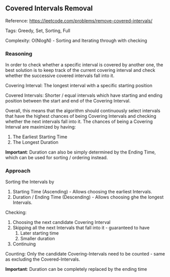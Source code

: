 ## Covered Intervals Removal


Reference: https://leetcode.com/problems/remove-covered-intervals/

Tags: Greedy, Set, Sorting, Full

Complexity: O(NlogN) - Sorting and Iterating through with checking


### Reasoning

In order to check whether a specific interval is covered by another one,
the best solution is to keep track of the current covering interval and
check whether the successive covered intervals fall into it.

Covering Interval: The longest interval with a specific starting position

Covered Intervals: Shorter / equal intervals which have starting and
ending position between the start and end of the Covering Interval.

Overall, this means that the algorithm should continuously select
intervals that have the highest chances of being Covering Intervals and
checking whether the next intervals fall into it. The chances of being a
Covering Interval are maximized by having:
1. The Earliest Starting Time
2. The Longest Duration

**Important**: Duration can also be simply determined by the Ending Time,
which can be used for sorting / ordering instead.


### Approach

Sorting the Intervals by
1. Starting Time (Ascending) - Allows choosing the earliest Intervals.
2. Duration / Ending Time (Descending) - Allows choosing ghe the longest
   Intervals.
   
Checking:
1. Choosing the next candidate Covering Interval
2. Skipping all the next Intervals that fall into it - guaranteed to have
   1. Later starting time
   2. Smaller duration
3. Continuing

Counting: Only the candidate Covering-Intervals need to be counted -
same as excluding the Covered-Intervals.

**Important**: Duration can be completely replaced by the ending time
